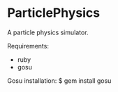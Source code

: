 ParticlePhysics
===============

A particle physics simulator.

Requirements:
- ruby
- gosu

Gosu installation:
$ gem install gosu
